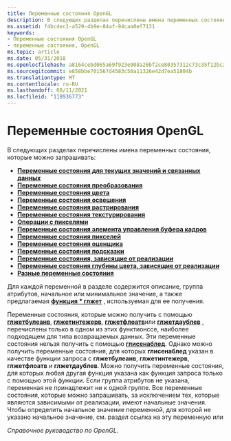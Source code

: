 ```yaml
---
title: Переменные состояния OpenGL
description: В следующих разделах перечислены имена переменных состояния, которые можно запросить.
ms.assetid: f4bc4ec1-a529-4b9e-84af-94caa0ef7131
keywords:
- Переменные состояния OpenGL
- переменные состояния, OpenGL
ms.topic: article
ms.date: 05/31/2018
ms.openlocfilehash: a8164cebd065a69f923e908a26bf2ce80357312c73c35f12bc2066c63db91eff
ms.sourcegitcommit: e858bbe701567d4583c50a11326e42d7ea51804b
ms.translationtype: MT
ms.contentlocale: ru-RU
ms.lasthandoff: 08/11/2021
ms.locfileid: "118936773"
---
```

# <a name="opengl-state-variables"></a>Переменные состояния OpenGL

В следующих разделах перечислены имена переменных состояния, которые можно запрашивать:

-   [**Переменные состояния для текущих значений и связанных данных**](state-variables-for-current-values-and-associated-data.md)
-   [**Переменные состояния преобразования**](transformation-state-variables.md)
-   [**Переменные состояния цвета**](coloring-state-variables.md)
-   [**Переменные состояния освещения**](lighting-state-variables.md)
-   [**Переменные состояния растрирования**](rasterization-state-variables.md)
-   [**Переменные состояния текстурирования**](texturing-state-variables.md)
-   [**Операции с пикселями**](pixel-operations.md)
-   [**Переменные состояния элемента управления буфера кадров**](framebuffer-control-state-variables.md)
-   [**Переменные состояния пикселей**](pixel-state-variables.md)
-   [**Переменные состояния оценщика**](evaluator-state-variables.md)
-   [**Переменные состояния подсказки**](hint-state-variables.md)
-   [**Переменные состояния, зависящие от реализации**](implementation-dependent-state-variables.md)
-   [**Переменные состояния глубины цвета, зависящие от реализации**](implementation-dependent-pixel-depth-state-variables.md)
-   [**Разные переменные состояния**](miscellaneous-state-variables.md)

Для каждой переменной в разделе содержится описание, группа атрибутов, начальное или минимальное значение, а также предлагаемая [**функция \* глжет**](glgetbooleanv--glgetdoublev--glgetfloatv--glgetintegerv.md) , используемая для ее получения.

Переменные состояния, которые можно получить с помощью [**глжетбулеанв**](glgetbooleanv.md), [**глжетинтежерв**](glgetintegerv.md), [**глжетфлоатв**](glgetfloatv.md)или [**глжетдаублев**](glgetdoublev.md) , перечислены только в одном из этих функтионссе, наиболее подходящем для типа возвращаемых данных. Эти переменные состояния нельзя получить с помощью [**глисенаблед**](glisenabled.md). Однако можно получить переменные состояния, для которых **глисенаблед** указан в качестве функции запроса с **глжетбулеанв**, **глжетинтежерв**, **глжетфлоатв** и **глжетдаублев**. Можно получить переменные состояния, для которых любая другая функция указана как функция запроса только с помощью этой функции. Если группа атрибутов не указана, переменная не принадлежит ни к одной группе. Все переменные состояния, которые можно запрашивать, за исключением тех, которые являются зависимыми от реализации, имеют начальные значения. Чтобы определить начальное значение переменной, для которой не указано начальное значение, см. раздел ссылка на эту переменную или

*Справочное руководство по OpenGL*.

 

 




